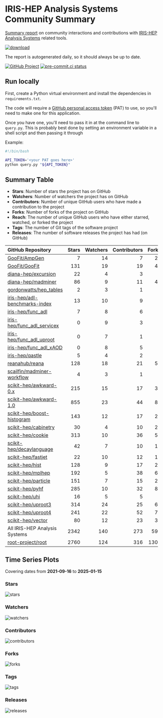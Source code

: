 # IRIS-HEP Analysis Systems Community Summary

[Summary report][report_url] on community interactions and contributions with [IRIS-HEP Analysis Systems](https://iris-hep.org/as.html) related tools.

[![download](https://img.shields.io/badge/Download-CSV-blue.svg)](https://iris-hep.org/analysis-community-summary/summary.csv)

The report is autogenerated daily, so it should always be up to date.

[report_url]: https://iris-hep.org/analysis-community-summary/

[![GitHub Project](https://img.shields.io/badge/GitHub--blue?style=social&logo=GitHub)](https://github.com/iris-hep/analysis-community-summary)
[![pre-commit.ci status](https://results.pre-commit.ci/badge/github/iris-hep/analysis-community-summary/main.svg)](https://results.pre-commit.ci/latest/github/iris-hep/analysis-community-summary/main)

## Run locally

First, create a Python virtual environment and install the dependencies in `requirements.txt`.

The code will require a [GitHub personal access token](https://docs.github.com/en/github/authenticating-to-github/keeping-your-account-and-data-secure/creating-a-personal-access-token) (PAT) to use, so you'll need to make one for this application.

Once you have one, you'll need to pass it in at the command line to `query.py`.
This is probably best done by setting an environment variable in a shell script and then passing it through

Example:
```bash
#!/bin/bash

API_TOKEN='<your PAT goes here>'
python query.py "${API_TOKEN}"
```

## Summary Table

* **Stars**: Number of stars the project has on GitHub
* **Watchers**: Number of watchers the project has on GitHub
* **Contributors**: Number of unique GitHub users who have made a contribution to the project
* **Forks**: Number of forks of the project on GitHub
* **Reach**: The number of unique GitHub users who have either starred, watched, or forked the project
* **Tags**: The number of Git tags of the software project
* **Releases**: The number of software releases the project has had (on GitHub)

| GitHub Repository                                                                 |   Stars |   Watchers |   Contributors |   Forks |   Reach |   Tags |   Releases |
|:----------------------------------------------------------------------------------|--------:|-----------:|---------------:|--------:|--------:|-------:|-----------:|
| [GooFit/AmpGen](https://github.com/GooFit/AmpGen)                                 |       7 |         14 |              7 |      20 |      33 |      8 |          5 |
| [GooFit/GooFit](https://github.com/GooFit/GooFit)                                 |     131 |         19 |             19 |      41 |     168 |     17 |         14 |
| [diana-hep/excursion](https://github.com/diana-hep/excursion)                     |      22 |          4 |              3 |       8 |      27 |      1 |          1 |
| [diana-hep/madminer](https://github.com/diana-hep/madminer)                       |      86 |          9 |             11 |      45 |     119 |     50 |         49 |
| [gordonwatts/hep_tables](https://github.com/gordonwatts/hep_tables)               |       2 |          3 |              1 |       0 |       5 |      0 |          0 |
| [iris-hep/adl-benchmarks-index](https://github.com/iris-hep/adl-benchmarks-index) |      13 |         10 |              9 |       9 |      26 |      1 |          1 |
| [iris-hep/func_adl](https://github.com/iris-hep/func_adl)                         |       7 |          8 |              6 |       4 |      17 |     66 |         59 |
| [iris-hep/func_adl_servicex](https://github.com/iris-hep/func_adl_servicex)       |       0 |          9 |              3 |       4 |      12 |     32 |         31 |
| [iris-hep/func_adl_uproot](https://github.com/iris-hep/func_adl_uproot)           |       0 |          7 |              1 |       0 |       7 |     37 |         16 |
| [iris-hep/func_adl_xAOD](https://github.com/iris-hep/func_adl_xAOD)               |       0 |          8 |              5 |       5 |      12 |     38 |         38 |
| [iris-hep/qastle](https://github.com/iris-hep/qastle)                             |       5 |          4 |              2 |       5 |      13 |     20 |          8 |
| [reanahub/reana](https://github.com/reanahub/reana)                               |     128 |         18 |             21 |      55 |     177 |     40 |         40 |
| [scailfin/madminer-workflow](https://github.com/scailfin/madminer-workflow)       |       4 |          3 |              1 |       4 |       6 |      0 |          0 |
| [scikit-hep/awkward-0.x](https://github.com/scikit-hep/awkward-0.x)               |     215 |         15 |             17 |      39 |     249 |    100 |        100 |
| [scikit-hep/awkward-1.0](https://github.com/scikit-hep/awkward-1.0)               |     855 |         23 |             44 |      89 |     918 |    289 |        258 |
| [scikit-hep/boost-histogram](https://github.com/scikit-hep/boost-histogram)       |     143 |         12 |             17 |      22 |     163 |     30 |         30 |
| [scikit-hep/cabinetry](https://github.com/scikit-hep/cabinetry)                   |      30 |          4 |             10 |      21 |      47 |     25 |         21 |
| [scikit-hep/cookie](https://github.com/scikit-hep/cookie)                         |     313 |         10 |             36 |      56 |     343 |     16 |         16 |
| [scikit-hep/decaylanguage](https://github.com/scikit-hep/decaylanguage)           |      42 |          7 |             10 |      16 |      54 |     48 |         48 |
| [scikit-hep/fastjet](https://github.com/scikit-hep/fastjet)                       |      22 |         10 |             12 |      15 |      38 |     25 |         25 |
| [scikit-hep/hist](https://github.com/scikit-hep/hist)                             |     128 |          9 |             17 |      25 |     145 |     26 |         26 |
| [scikit-hep/mplhep](https://github.com/scikit-hep/mplhep)                         |     192 |          5 |             38 |      66 |     247 |    160 |         42 |
| [scikit-hep/particle](https://github.com/scikit-hep/particle)                     |     151 |          7 |             15 |      24 |     170 |     49 |         49 |
| [scikit-hep/pyhf](https://github.com/scikit-hep/pyhf)                             |     285 |         10 |             32 |      85 |     344 |     54 |         39 |
| [scikit-hep/uhi](https://github.com/scikit-hep/uhi)                               |      16 |          5 |              5 |       4 |      22 |     10 |         10 |
| [scikit-hep/uproot3](https://github.com/scikit-hep/uproot3)                       |     314 |         24 |             25 |      67 |     369 |    209 |        204 |
| [scikit-hep/uproot4](https://github.com/scikit-hep/uproot4)                       |     241 |         22 |             52 |      76 |     300 |    134 |        134 |
| [scikit-hep/vector](https://github.com/scikit-hep/vector)                         |      80 |         12 |             23 |      30 |     103 |     23 |         23 |
| All IRIS-HEP Analysis Systems                                                     |    2342 |        140 |            273 |     593 |    2763 |   1508 |       1287 |
| [root-project/root](https://github.com/root-project/root)                         |    2760 |        124 |            316 |    1303 |    3796 |    439 |         27 |

## Time Series Plots

Covering dates from **2021-09-16** to **2025-01-15**

### Stars

![stars](https://raw.githubusercontent.com/iris-hep/analysis-community-summary/gh-pages/img/time_series_stars.svg)

### Watchers

![watchers](https://raw.githubusercontent.com/iris-hep/analysis-community-summary/gh-pages/img/time_series_watchers.svg)

### Contributors

![contributors](https://raw.githubusercontent.com/iris-hep/analysis-community-summary/gh-pages/img/time_series_contributors.svg)

### Forks

![forks](https://raw.githubusercontent.com/iris-hep/analysis-community-summary/gh-pages/img/time_series_forks.svg)

### Tags

![tags](https://raw.githubusercontent.com/iris-hep/analysis-community-summary/gh-pages/img/time_series_tags.svg)

### Releases

![releases](https://raw.githubusercontent.com/iris-hep/analysis-community-summary/gh-pages/img/time_series_releases.svg)

